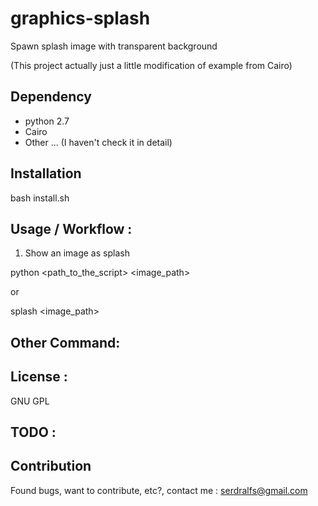 # graphics-splash

Spawn splash image with transparent background

(This project actually just a little modification of example from Cairo)

## Dependency

- python 2.7
- Cairo
- Other ... (I haven't check it in detail)

## Installation

  bash install.sh

## Usage / Workflow : 
1. Show an image as splash

python <path_to_the_script> <image_path>

or

splash <image_path>

## Other Command: 

## License : 
GNU GPL

## TODO : 


## Contribution

Found bugs, want to contribute, etc?, 
contact me : serdralfs@gmail.com
